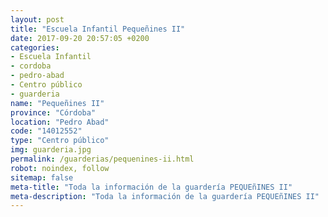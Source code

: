```yaml
---
layout: post
title: "Escuela Infantil Pequeñines II"
date: 2017-09-20 20:57:05 +0200
categories:
- Escuela Infantil
- cordoba
- pedro-abad
- Centro público
- guarderia
name: "Pequeñines II"
province: "Córdoba"
location: "Pedro Abad"
code: "14012552"
type: "Centro público"
img: guarderia.jpg
permalink: /guarderias/pequenines-ii.html
robot: noindex, follow
sitemap: false
meta-title: "Toda la información de la guardería PEQUEñINES II"
meta-description: "Toda la información de la guardería PEQUEñINES II"
---
```

